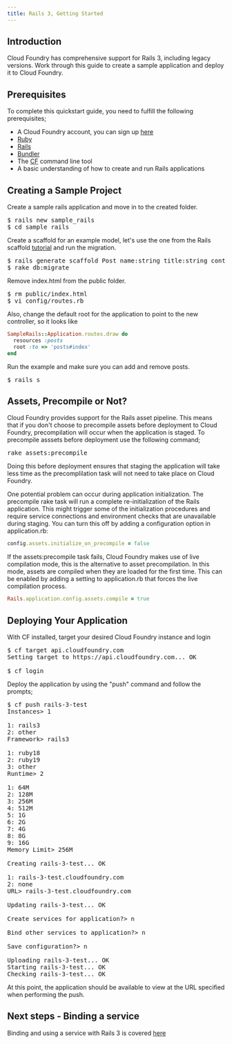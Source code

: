 ```yaml
---
title: Rails 3, Getting Started
---
```


## <a id='intro'></a>Introduction ##

Cloud Foundry has comprehensive support for Rails 3, including legacy versions. Work through this guide to create a sample application and deploy it to Cloud Foundry.

## <a id='prerequisites'></a>Prerequisites ##

To complete this quickstart guide, you need to fulfill the following prerequisites;

* A Cloud Foundry account, you can sign up [here](https://my.cloudfoundry.com/signup)
* [Ruby](http://www.ruby-lang.org/en/)
* [Rails](http://rubyonrails.org/)
* [Bundler](http://gembundler.com/)
* The [CF](../../managing-apps/) command line tool
* A basic understanding of how to create and run Rails applications

## <a id='sample-project'></a>Creating a Sample Project ##

Create a sample rails application and move in to the created folder.

<pre class="terminal">
$ rails new sample_rails
$ cd sample_rails
</pre>

Create a scaffold for an example model, let's use the one from the Rails scaffold [tutorial](http://guides.rubyonrails.org/getting_started.html#getting-up-and-running-quickly-with-scaffolding) and run the migration.

<pre class="terminal">
$ rails generate scaffold Post name:string title:string content:text
$ rake db:migrate
</pre>

Remove index.html from the public folder.

<pre class="terminal">
$ rm public/index.html
$ vi config/routes.rb
</pre>

Also, change the default root for the application to point to the new controller, so it looks like

~~~ruby
SampleRails::Application.routes.draw do
  resources :posts
  root :to => 'posts#index'
end
~~~

Run the example and make sure you can add and remove posts.

<pre class="terminal">
$ rails s
</pre>

## <a id='assets'></a>Assets, Precompile or Not? ##

Cloud Foundry provides support for the Rails asset pipeline. This means that if you don't choose to precompile assets before deployment to Cloud Foundry, precompilation will occur when the application is staged.
To precompile asssets before deployment use the following command;

<pre class="terminal">
rake assets:precompile
</pre>

Doing this before deployment ensures that staging the application will take less time as the precomplilation task will not need to take place on Cloud Foundry.

One potential problem can occur during application initialization. The precompile rake task will run a complete re-initialization of the Rails application. This might trigger some of the initialization procedures and require service connections and environment checks that are unavailable during staging. You can turn this off by adding a configuration option in application.rb:

~~~ruby
config.assets.initialize_on_precompile = false
~~~

If the assets:precompile task fails, Cloud Foundry makes use of live compilation mode, this is the alternative to asset precompilation. In this mode, assets are compiled when they are loaded for the first time. This can be enabled by adding a setting to application.rb that forces the live compilation process.

~~~ruby
Rails.application.config.assets.compile = true
~~~

## <a id='deploying'></a>Deploying Your Application ##

With CF installed, target your desired Cloud Foundry instance and login

<pre class="terminal">
$ cf target api.cloudfoundry.com
Setting target to https://api.cloudfoundry.com... OK

$ cf login
</pre>

Deploy the application by using the "push" command and follow the prompts;

<pre class="terminal">
$ cf push rails-3-test
Instances> 1

1: rails3
2: other
Framework> rails3

1: ruby18
2: ruby19
3: other
Runtime> 2

1: 64M
2: 128M
3: 256M
4: 512M
5: 1G
6: 2G
7: 4G
8: 8G
9: 16G
Memory Limit> 256M

Creating rails-3-test... OK

1: rails-3-test.cloudfoundry.com
2: none
URL> rails-3-test.cloudfoundry.com

Updating rails-3-test... OK

Create services for application?> n

Bind other services to application?> n

Save configuration?> n

Uploading rails-3-test... OK
Starting rails-3-test... OK
Checking rails-3-test... OK
</pre>

At this point, the application should be available to view at the URL specified when performing the push.

## <a id='next-steps'></a>Next steps - Binding a service ##

Binding and using a service with Rails 3 is covered [here](./ruby-service-bindings.html)
